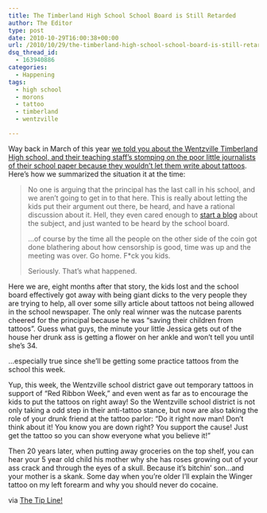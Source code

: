 ```yaml
---
title: The Timberland High School School Board is Still Retarded
author: The Editor
type: post
date: 2010-10-29T16:00:38+00:00
url: /2010/10/29/the-timberland-high-school-school-board-is-still-retarded/
dsq_thread_id:
  - 163940886
categories:
  - Happening
tags:
  - high school
  - morons
  - tattoo
  - timberland
  - wentzville

---
```

[<img class="alignright size-full wp-image-7613" title="bad_tattoo" src="http://media.punchingkitty.com/wordpress/2010/10/bad_tattoo.jpeg?filter=polaroid&w=225" alt="" />][1]Way back in March of this year <a href="http://punchingkitty.com/2010/03/19/the-timberland-highschool-school-board-sucks-ass/" target="_blank">we told you about the Wentzville Timberland High school, and their teaching staff&#8217;s stomping on the poor little journalists of their school paper because they wouldn&#8217;t let them write about tattoos</a>. Here&#8217;s how we summarized the situation it at the time:

> No one is arguing that the principal has the last call in his school, and we aren’t going to get in to that here. This is really about letting the kids put their argument out there, be heard, and have a rational discussion about it. Hell, they even cared enough to <a href="http://stop-ths-censorship.blogspot.com/2010/03/positive-move-but-at-what-cost.html" target="_blank">start a blog</a> about the subject, and just wanted to be heard by the school board.
> 
> …of course by the time all the people on the other side of the coin got done blathering about how censorship is good, time was up and the meeting was over. Go home. F*ck you kids.
> 
> Seriously. That’s what happened.

Here we are, eight months after that story, the kids lost and the school board effectively got away with being giant dicks to the very people they are trying to help, all over some silly article about tattoos not being allowed in the school newspaper. The only real winner was the nutcase parents cheered for the principal because he was &#8220;saving their children from tattoos&#8221;. Guess what guys, the minute your little Jessica gets out of the house her drunk ass is getting a flower on her ankle and won&#8217;t tell you until she&#8217;s 34.

&#8230;especially true since she&#8217;ll be getting some practice tattoos from the school this week.

Yup, this week, the Wentzville school district gave out temporary tattoos in support of &#8220;Red Ribbon Week,&#8221; and even went as far as to encourage the kids to put the tattoos on right away! So the Wentzville school district is not only taking a odd step in their anti-tattoo stance, but now are also taking the role of your drunk friend at the tattoo parlor: &#8220;Do it right now man! Don&#8217;t think about it! You know you are down right? You support the cause! Just get the tattoo so you can show everyone what you believe it!&#8221;

[<img class="size-full wp-image-7609 alignright" title="kip_winger" src="http://media.punchingkitty.com/wordpress/2010/10/kip_winger.jpeg?filter=resize&w=250" alt="" />][2]Then 20 years later, when putting away groceries on the top shelf, you can hear your 5 year old child his mother why she has roses growing out of your ass crack and through the eyes of a skull. Because it&#8217;s bitchin&#8217; son&#8230;and your mother is a skank. Some day when you&#8217;re older I&#8217;ll explain the Winger tattoo on my left forearm and why you should never do cocaine.

via <a href="http://punchingkitty.com/tips/?hash=1j1" target="_blank">The Tip Line!</a>

 [1]: http://media.punchingkitty.com/wordpress/2010/10/bad_tattoo.jpeg
 [2]: http://media.punchingkitty.com/wordpress/2010/10/kip_winger.jpeg